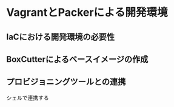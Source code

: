 # VagrantとPackerによる開発環境

## IaCにおける開発環境の必要性


## BoxCutterによるベースイメージの作成

## プロビジョニングツールとの連携

シェルで連携する


